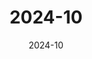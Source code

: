 ---
date: 2024-10
featured_image: DSC_1439.JPG
title: 2024-10
# featured: true
# private: false
description: 2024年10月，三峡 -> 宜昌 -> 奉节 -> 巫山
weight: 1
menus: "main" 
# keywords: [Animals, Photos, Cats, Dogs]
---